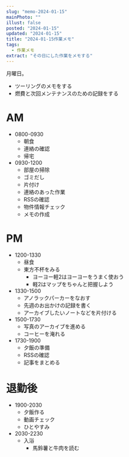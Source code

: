 ```yaml
---
slug: "memo-2024-01-15"
mainPhoto: ""
illust: false
posted: "2024-01-15"
updated: "2024-01-15"
title: "2024-01-15作業メモ"
tags:
  - 作業メモ
extract: "その日にした作業をメモする"
---
```


月曜日。  

- ツーリングのメモをする
- 燃費と次回メンテナンスのための記録をする


# AM

- 0800-0930
  - 朝食
  - 連絡の確認
  - 帰宅
- 0930-1200
  - 部屋の掃除
  - ゴミだし
  - 片付け
  - 連絡のあった作業
  - RSSの確認
  - 物件情報チェック
  - メモの作成

# PM

- 1200-1330
  - 昼食
  - 東方不杯をみる
    - ヨーヨー軽2はヨーヨーをうまく使おう
    - 軽2はマップをちゃんと把握しよう
- 1330-1500
  - アノラックパーカーをなおす
  - 先週のお出かけの記録を書く
  - アーカイブしたいノートなどを片付ける
- 1500-1730
  - 写真のアーカイブを進める
  - コーヒーを淹れる
- 1730-1900
  - 夕飯の準備
  - RSSの確認
  - 記事をまとめる

# 退勤後

- 1900-2030
  - 夕飯作る
  - 動画チェック
  - ひとやすみ
- 2030-2230
  - 入浴
    - 馬鈴薯と牛肉を読む
      
